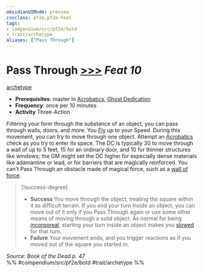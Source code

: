 ```yaml
---
obsidianUIMode: preview
cssclass: pf2e,pf2e-feat
tags:
- compendium/src/pf2e/botd
- trait/archetype
aliases: ["Pass Through"]
---
```

# Pass Through  [>>>](chapter-9-playing-the-game.md#Actions "Three-Action") *Feat 10*  
[archetype](archetype.md "Archetype Feat Trait")  

- **Prerequisites**: master in [Acrobatics](skills.md#Acrobatics), [Ghost Dedication](ghost-dedication-botd.md)
- **Frequency**: once per 10 minutes
- **Activity** Three-Action

Filtering your form through the substance of an object, you can pass through walls, doors, and more. You [Fly](Reference/Rules/Actions/fly.md) up to your Speed. During this movement, you can try to move through one object. Attempt an [Acrobatics](skills.md#Acrobatics) check as you try to enter its space. The DC is typically 30 to move through a wall of up to 5 feet, 15 for an ordinary door, and 10 for thinner structures like windows; the GM might set the DC higher for especially dense materials like adamantine or lead, or for barriers that are magically reinforced. You can't Pass Through an obstacle made of magical force, such as a [wall of force](wall-of-force.md).

> [!success-degree] 
> - **Success** You move through the object, treating the square within it as difficult terrain. If you end your turn inside an object, you can move out of it only if you Pass Through again or use some other means of moving through a solid object. As normal for being [incorporeal](incorporeal-b1.md "Incorporeal Creature Trait"), starting your turn inside an object makes you [slowed](conditions.md#Slowed) for that turn.
> - **Failure** Your movement ends, and you trigger reactions as if you moved out of the square you started in.

*Source: Book of the Dead p. 47*  
%% #compendium/src/pf2e/botd #trait/archetype %%